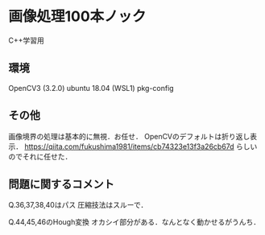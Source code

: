 # 画像処理100本ノック
C++学習用

## 環境

OpenCV3 (3.2.0)
ubuntu 18.04 (WSL1)
pkg-config

## その他

画像境界の処理は基本的に無視．お任せ．
OpenCVのデフォルトは折り返し表示．
https://qiita.com/fukushima1981/items/cb74323e13f3a26cb67d
らしいのでそれに任せた．

## 問題に関するコメント

Q.36,37,38,40はパス
圧縮技法はスルーで．

Q.44,45,46のHough変換
オカシイ部分がある．なんとなく動かせるがうんち．




